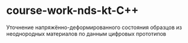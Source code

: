 # course-work-nds-kt-C++
Уточнение напряжённо-деформированного состояния образцов из неоднородных материалов по данным цифровых прототипов
